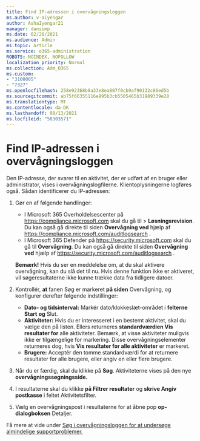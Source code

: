 ```yaml
---
title: Find IP-adressen i overvågningsloggen
ms.author: v-aiyengar
author: AshaIyengar21
manager: dansimp
ms.date: 02/26/2021
ms.audience: Admin
ms.topic: article
ms.service: o365-administration
ROBOTS: NOINDEX, NOFOLLOW
localization_priority: Normal
ms.collection: Adm_O365
ms.custom:
- "3100005"
- "7327"
ms.openlocfilehash: 258e92368b8a33e8ea807f0cb9af90132c86ed5b
ms.sourcegitcommit: ab75f66355116e995b3cb5505465b31989339e28
ms.translationtype: MT
ms.contentlocale: da-DK
ms.lasthandoff: 08/13/2021
ms.locfileid: "58303571"
---
```

# <a name="find-the-ip-address-in-audit-log"></a>Find IP-adressen i overvågningsloggen

Den IP-adresse, der svarer til en aktivitet, der er udført af en bruger eller administrator, vises i overvågningslogfilerne. Klientoplysningerne logføres også. Sådan identificerer du IP-adressen:

1. Gør en af følgende handlinger:
   - I Microsoft 365 Overholdelsescenter på <https://compliance.microsoft.com> skal du gå til  \> **Løsningsrevision**. Du kan også gå direkte til siden **Overvågning ved** hjælp af <https://compliance.microsoft.com/auditlogsearch> .
   - I Microsoft 365 Defender på <https://security.microsoft.com> skal du gå til **Overvågning**. Du kan også gå direkte til siden **Overvågning ved** hjælp af <https://security.microsoft.com/auditlogsearch> .

    **Bemærk!** Hvis du ser en meddelelse om, at du skal aktivere overvågning, kan du slå det til nu. Hvis denne funktion ikke er aktiveret, vil søgeresultaterne ikke kunne trække data fra tidligere datoer.

2. Kontrollér, **at** fanen Søg er markeret **på siden** Overvågning, og konfigurer derefter følgende indstillinger:
   - **Dato- og tidsinterval:** Markér dato/klokkeslæt-området i **felterne Start** **og** Slut.
   - **Aktiviteter:** Hvis du er interesseret i en bestemt aktivitet, skal du vælge den på listen. Ellers returneres **standardværdien Vis resultater for** alle aktiviteter. Bemærk, at visse aktiviteter muligvis ikke er tilgængelige for markering. Disse overvågningselementer returneres dog, hvis **Vis resultater for alle aktiviteter** er markeret.
   - **Brugere:** Acceptér den tomme standardværdi for at returnere resultater for alle brugere, eller angiv en eller flere brugere.

3. Når du er færdig, skal du klikke på **Søg**. Aktiviteterne vises på den nye **overvågningssøgningsside.**

4. I resultaterne skal du klikke **på Filtrer resultater** og **skrive Angiv postkasse** i feltet Aktivitetsfilter.

5. Vælg en overvågningspost i resultaterne for at åbne pop **op-dialogboksen** Detaljer.

Få mere at vide under [Søg i overvågningsloggen for at undersøge almindelige supportproblemer.](https://docs.microsoft.com/microsoft-365/compliance/auditing-troubleshooting-scenarios)
